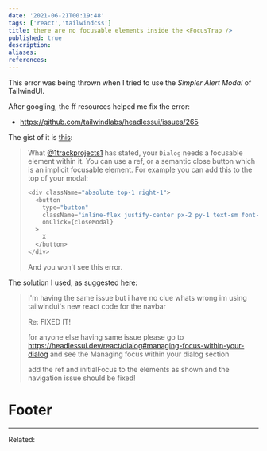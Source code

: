 ```yaml
---
date: '2021-06-21T00:19:48'
tags: ['react','tailwindcss']
title: there are no focusable elements inside the <FocusTrap />
published: true
description:
aliases:
references:
---
```


This error was being thrown when I tried to use the *Simpler Alert Modal* of TailwindUI. 

After googling, the ff resources helped me fix the error:
- https://github.com/tailwindlabs/headlessui/issues/265

The gist of it is [this](https://github.com/tailwindlabs/headlessui/issues/265#issuecomment-846637541):

> What [@1trackprojects1](https://github.com/1trackprojects1) has stated, your `Dialog` needs a focusable element within it. You can use a ref, or a semantic close button which is an implicit focusable element.
> For example you can add this to the top of your modal:
>
> ```js
> <div className="absolute top-1 right-1">
>   <button
>     type="button"
>     className="inline-flex justify-center px-2 py-1 text-sm font-medium text-gray-200 bg-gray-900 border border-transparent rounded hover:bg-gray-700 focus:outline-none focus-visible:ring-2 focus-visible:ring-offset-2 focus-visible:ring-blue-500"
>     onClick={closeModal}
>   >
>     X
>   </button>
> </div>
> ```
>
> And you won't see this error.

The solution I used, as suggested [here](https://github.com/tailwindlabs/headlessui/issues/265#issuecomment-835888771):
> I'm having the same issue but i have no clue whats wrong im using tailwindui's new react code for the navbar
> 
> Re: FIXED IT!
> 
> for anyone else having same issue please go to https://headlessui.dev/react/dialog#managing-focus-within-your-dialog
> and see the Managing focus within your dialog section
> 
> add the ref and initialFocus to the elements as shown and the navigation issue should be fixed!


# Footer
---
Related: 